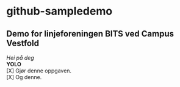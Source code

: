 # github-sampledemo
## Demo for linjeforeningen BITS ved Campus Vestfold
  
_Hei på deg_  
**YOLO**  
[X] Gjør denne oppgaven.  
[X] Og denne.  
